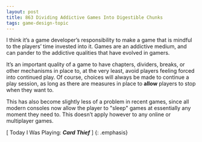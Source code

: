 ```yaml
---
layout: post
title: 863 Dividing Addictive Games Into Digestible Chunks
tags: game-design-topic
---
```

I think it’s a game developer’s responsibility to make a game that is mindful to the players’ time invested into it.  Games are an addictive medium, and can pander to the addictive qualities that have evolved in gamers.

It’s an important quality of a game to have chapters, dividers, breaks, or other mechanisms in place to, at the very least, avoid players feeling forced into continued play.  Of course, choices will always be made to continue a play session, as long as there are measures in place to **allow** players to stop when they want to. 

This has also become slightly less of a problem in recent games, since all modern consoles now allow the player to "sleep" games at essentially any moment they need to.  This doesn’t apply however to any online or multiplayer games.

[ Today I Was Playing: ***Card Thief*** ]
{: .emphasis}